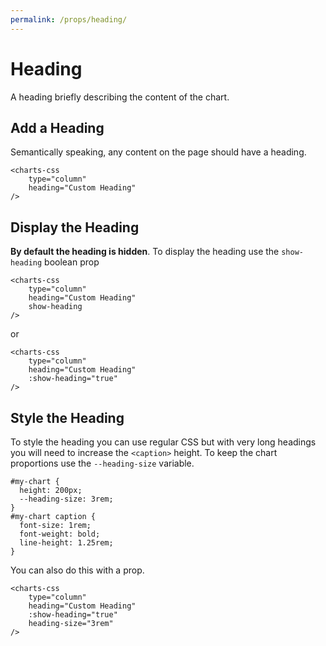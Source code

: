 ```yaml
---
permalink: /props/heading/
---
```


# Heading

A heading briefly describing the content of the chart.

## Add a Heading

Semantically speaking, any content on the page should have a heading.

```vue{3}
<charts-css
    type="column"
    heading="Custom Heading"
/>
```

## Display the Heading

**By default the heading is hidden**. To display the heading use the `show-heading` boolean prop

```vue{4}
<charts-css
    type="column"
    heading="Custom Heading"
    show-heading
/>
```

or

```vue{4}
<charts-css
    type="column"
    heading="Custom Heading"
    :show-heading="true"
/>
```

<v-row>

<code-example code-example-id="heading-example-1">
<template v-slot:css-code>
#heading-example-1 {
  height: 200px;
  max-width: 300px;
  margin: 0 auto;
}
</template>
<template v-slot:html-code>
<table class="charts-css column" id="heading-example-1">

  <caption> Hidden Chart Heading </caption>

  <thead>
    <tr>
      <th scope="col"> Year </th>
      <th scope="col"> Progress </th>
    </tr>
  </thead>

  <tbody>
    <tr>
      <th scope="row"> 2016 </th>
      <td style="--size: 0.2"> </td>
    </tr>
    <tr>
      <th scope="row"> 2017 </th>
      <td style="--size: 0.4"> </td>
    </tr>
    <tr>
      <th scope="row"> 2018 </th>
      <td style="--size: 0.6"> </td>
    </tr>
    <tr>
      <th scope="row"> 2019 </th>
      <td style="--size: 0.8"> </td>
    </tr>
    <tr>
      <th scope="row"> 2020 </th>
      <td style="--size: 1"> </td>
    </tr>
  </tbody>

</table>
</template>
</code-example>

<code-example code-example-id="heading-example-2">
<template v-slot:css-code>
#heading-example-2 {
  height: 200px;
  max-width: 300px;
  margin: 0 auto;
}
</template>
<template v-slot:html-code>
<table class="charts-css column show-heading" id="heading-example-2">

  <caption> Visible Chart Heading </caption>

  <thead>
    <tr>
      <th scope="col"> Year </th>
      <th scope="col"> Progress </th>
    </tr>
  </thead>

  <tbody>
    <tr>
      <th scope="row"> 2016 </th>
      <td style="--size: 0.2"> </td>
    </tr>
    <tr>
      <th scope="row"> 2017 </th>
      <td style="--size: 0.4"> </td>
    </tr>
    <tr>
      <th scope="row"> 2018 </th>
      <td style="--size: 0.6"> </td>
    </tr>
    <tr>
      <th scope="row"> 2019 </th>
      <td style="--size: 0.8"> </td>
    </tr>
    <tr>
      <th scope="row"> 2020 </th>
      <td style="--size: 1"> </td>
    </tr>
  </tbody>

</table>
</template>
</code-example>

</v-row>

## Style the Heading

To style the heading you can use regular CSS but with very long headings you will need to increase the `<caption>` height. To keep the chart proportions use the `--heading-size` variable.

```css{3}
#my-chart {
  height: 200px;
  --heading-size: 3rem;
}
#my-chart caption {
  font-size: 1rem;
  font-weight: bold;
  line-height: 1.25rem;
}
```

You can also do this with a prop.

```vue{5}
<charts-css
    type="column"
    heading="Custom Heading"
    :show-heading="true"
    heading-size="3rem"
/>
```

<v-row>

<code-example code-example-id="heading-example-3">
<template v-slot:css-code>
#heading-example-3 {
  height: 200px;
  max-width: 300px;
  margin: 0 auto;
}
</template>
<template v-slot:html-code>
<table class="charts-css column show-heading" id="heading-example-3">

  <caption> A Very Long Chart Heading Without any Custom Styling Applied on Captions </caption>

  <thead>
    <tr>
      <th scope="col"> Year </th>
      <th scope="col"> Progress </th>
    </tr>
  </thead>

  <tbody>
    <tr>
      <th scope="row"> 2016 </th>
      <td style="--size: 0.2"> </td>
    </tr>
    <tr>
      <th scope="row"> 2017 </th>
      <td style="--size: 0.4"> </td>
    </tr>
    <tr>
      <th scope="row"> 2018 </th>
      <td style="--size: 0.6"> </td>
    </tr>
    <tr>
      <th scope="row"> 2019 </th>
      <td style="--size: 0.8"> </td>
    </tr>
    <tr>
      <th scope="row"> 2020 </th>
      <td style="--size: 1"> </td>
    </tr>
  </tbody>

</table>
</template>
</code-example>

<code-example code-example-id="heading-example-4">
<template v-slot:css-code>
#heading-example-4 {
  height: 200px;
  max-width: 300px;
  margin: 0 auto;
  --heading-size: 3rem;
}
#heading-example-4 caption {
  font-size: 1rem;
  font-weight: bold;
  line-height: 1.25rem;
}
</template>
<template v-slot:html-code>
<table class="charts-css column show-heading" id="heading-example-4">

  <caption> A Very Long Chart Heading With Some Custom Styling Applied on Captions </caption>

  <thead>
    <tr>
      <th scope="col"> Year </th>
      <th scope="col"> Progress </th>
    </tr>
  </thead>

  <tbody>
    <tr>
      <th scope="row"> 2016 </th>
      <td style="--size: 0.2"> </td>
    </tr>
    <tr>
      <th scope="row"> 2017 </th>
      <td style="--size: 0.4"> </td>
    </tr>
    <tr>
      <th scope="row"> 2018 </th>
      <td style="--size: 0.6"> </td>
    </tr>
    <tr>
      <th scope="row"> 2019 </th>
      <td style="--size: 0.8"> </td>
    </tr>
    <tr>
      <th scope="row"> 2020 </th>
      <td style="--size: 1"> </td>
    </tr>
  </tbody>

</table>
</template>
</code-example>

</v-row>
